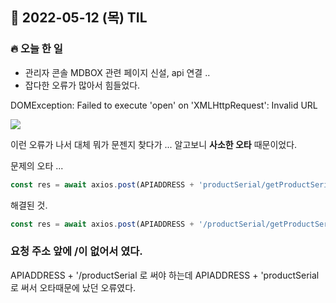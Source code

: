 ## 📆 2022-05-12 (목) TIL

### 🔥 오늘 한 일 <br>

- 관리자 콘솔 MDBOX 관련 페이지 신설, api 연결 .. 
- 잡다한 오류가 많아서 힘들었다. 

DOMException: Failed to execute 'open' on 'XMLHttpRequest': Invalid URL

![](https://velog.velcdn.com/images/mongsukim/post/0ca25b3a-f396-4416-8873-1db9421dccf0/image.png)

이런 오류가 나서 대체 뭐가 문젠지 찾다가 ...
알고보니 **사소한 오타** 때문이었다. 

문제의 오타 ...
```js
const res = await axios.post(APIADDRESS + 'productSerial/getProductSerialList?accessToken=' + token, data);
```

해결된 것.

```js
const res = await axios.post(APIADDRESS + '/productSerial/getProductSerialList?accessToken=' + token, data);

```

 
### 요청 주소 앞에 /이 없어서 였다.

APIADDRESS + '/productSerial 로 써야 하는데
APIADDRESS + 'productSerial 로 써서 오타때문에 났던 오류였다. 
